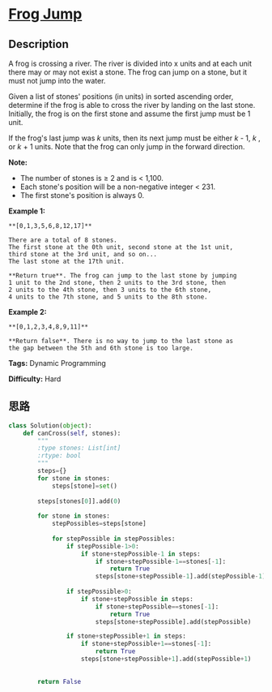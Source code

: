 # [Frog Jump][title]

## Description

A frog is crossing a river. The river is divided into x units and at each unit
there may or may not exist a stone. The frog can jump on a stone, but it must
not jump into the water.

Given a list of stones' positions (in units) in sorted ascending order,
determine if the frog is able to cross the river by landing on the last stone.
Initially, the frog is on the first stone and assume the first jump must be 1
unit.

If the frog's last jump was _k_ units, then its next jump must be either _k_
\- 1, _k_ , or _k_ \+ 1 units. Note that the frog can only jump in the forward
direction.

**Note:**

  * The number of stones is ≥ 2 and is < 1,100.
  * Each stone's position will be a non-negative integer < 231.
  * The first stone's position is always 0.

**Example 1:**
            **[0,1,3,5,6,8,12,17]**        There are a total of 8 stones.    The first stone at the 0th unit, second stone at the 1st unit,    third stone at the 3rd unit, and so on...    The last stone at the 17th unit.        **Return true**. The frog can jump to the last stone by jumping     1 unit to the 2nd stone, then 2 units to the 3rd stone, then     2 units to the 4th stone, then 3 units to the 6th stone,     4 units to the 7th stone, and 5 units to the 8th stone.    

**Example 2:**
            **[0,1,2,3,4,8,9,11]**        **Return false**. There is no way to jump to the last stone as     the gap between the 5th and 6th stone is too large.    


**Tags:** Dynamic Programming

**Difficulty:** Hard

## 思路

``` python
class Solution(object):
    def canCross(self, stones):
        """
        :type stones: List[int]
        :rtype: bool
        """
        steps={}
        for stone in stones:
            steps[stone]=set()
        
        steps[stones[0]].add(0)
        
        for stone in stones:
            stepPossibles=steps[stone]
            
            for stepPossible in stepPossibles:
                if stepPossible-1>0:
                    if stone+stepPossible-1 in steps:
                        if stone+stepPossible-1==stones[-1]:
                            return True
                        steps[stone+stepPossible-1].add(stepPossible-1)
                
                if stepPossible>0:
                    if stone+stepPossible in steps:
                        if stone+stepPossible==stones[-1]:
                            return True
                        steps[stone+stepPossible].add(stepPossible)

                if stone+stepPossible+1 in steps:
                    if stone+stepPossible+1==stones[-1]:
                        return True
                    steps[stone+stepPossible+1].add(stepPossible+1)
                
                
        return False
                    
            
                
            
        
```

[title]: https://leetcode.com/problems/frog-jump
